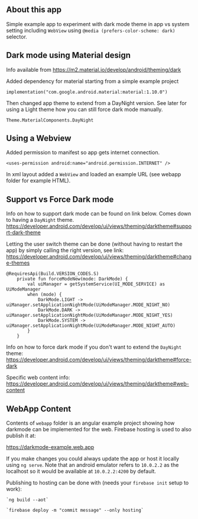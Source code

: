 ## About this app

Simple example app to experiment with dark mode theme in app vs system setting including
`WebView` using `@media (prefers-color-scheme: dark)` selector.

## Dark mode using Material design

Info available from https://m2.material.io/develop/android/theming/dark

Added dependency for material starting from a simple example project
```
implementation("com.google.android.material:material:1.10.0")
```

Then changed app theme to extend from a DayNight version. See later for using a Light theme how you
can still force dark mode manually. 
```
Theme.MaterialComponents.DayNight
```

## Using a Webview

Added permission to manifest so app gets internet connection.

```
<uses-permission android:name="android.permission.INTERNET" />
```

In xml layout added a `WebView` and loaded an example URL (see webapp folder for example HTML).

## Support vs Force Dark mode

Info on how to support dark mode can be found on link below. Comes down to having a `DayNight` theme.
https://developer.android.com/develop/ui/views/theming/darktheme#support-dark-theme

Letting the user switch theme can be done (without having to restart the app) by simply calling the
right version, see link: 
https://developer.android.com/develop/ui/views/theming/darktheme#change-themes

```
@RequiresApi(Build.VERSION_CODES.S)
    private fun forceModeNew(mode: DarkMode) {
        val uiManager = getSystemService(UI_MODE_SERVICE) as UiModeManager
        when (mode) {
            DarkMode.LIGHT -> uiManager.setApplicationNightMode(UiModeManager.MODE_NIGHT_NO)
            DarkMode.DARK -> uiManager.setApplicationNightMode(UiModeManager.MODE_NIGHT_YES)
            DarkMode.SYSTEM -> uiManager.setApplicationNightMode(UiModeManager.MODE_NIGHT_AUTO)
        }
    }
```

Info on how to force dark mode if you don't want to extend the `DayNight` theme:
https://developer.android.com/develop/ui/views/theming/darktheme#force-dark

Specific web content info:
https://developer.android.com/develop/ui/views/theming/darktheme#web-content

## WebApp Content

Contents of `webapp` folder is an angular example project showing how darkmode can be implemented
for the web. Firebase hosting is used to also publish it at:

https://darkmode-example.web.app

If you make changes you could always update the app or host it locally using `ng serve`. Note that
an android emulator refers to `10.0.2.2` as the localhost so it would be available at `10.0.2.2:4200` 
by default.

Publishing to hosting can be done with (needs your `firebase init` setup to work):

```
`ng build --aot`

`firebase deploy -m "commit message" --only hosting`

```